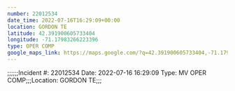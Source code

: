 ```yaml
---
number: 22012534
date_time: 2022-07-16T16:29:09+00:00
location: GORDON TE
latitude: 42.391900605733404
longitude: -71.17983266223396
type: OPER COMP
google_maps_link: https://maps.google.com/?q=42.391900605733404,-71.17983266223396
---
```


;;;;;;Incident #: 22012534  Date: 2022-07-16 16:29:09   Type: MV OPER COMP;;;Location: GORDON TE;;;

